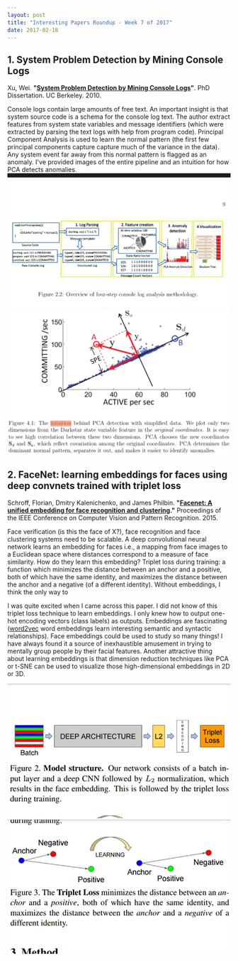 ```yaml
---
layout: post
title: "Interesting Papers Roundup - Week 7 of 2017"
date: 2017-02-18
---
```

## 1. System Problem Detection by Mining Console Logs 
Xu, Wei. **"[System Problem Detection by Mining Console Logs](http://digitalassets.lib.berkeley.edu/etd/ucb/text/Xu_berkeley_0028E_10769.pdf)"**. PhD Dissertation. UC Berkeley. 2010.

Console logs contain large amounts of free text. An important insight is that system source code is a schema for the console log text. The author extract features from system state variables and message identifiers (which were extracted by parsing the text logs with help from program code). Principal Component Analysis is used to learn the normal pattern (the first few principal components capture capture much of the variance in the data). Any system event far away from this normal pattern is flagged as an anomaly. I've provided images of the entire pipeline and an intuition for how PCA detects anomalies.
<img alt="Image: 4-step console log analysis methodology" src="/assets/console-mining/methodology.jpg" width="600">
<img alt="Image: PCA intuition" src="/assets/console-mining/pca-detection-intuition.png" width="600">

## 2. FaceNet: learning embeddings for faces using deep convnets trained with triplet loss
Schroff, Florian, Dmitry Kalenichenko, and James Philbin. **"[Facenet: A unified embedding for face recognition and clustering](https://arxiv.org/abs/1503.03832)."** Proceedings of the IEEE Conference on Computer Vision and Pattern Recognition. 2015.

Face verification (is this the face of X?), face recognition and face clustering systems need to be scalable. A deep convolutional neural network learns an embedding for faces i.e., a mapping from face images to a Euclidean space where distances correspond to a measure of face similarity. How do they learn this embedding? Triplet loss during training: a function which minimizes the distance between an anchor and a positive, both of which have the same identity, and maximizes the distance between the anchor and a negative (of a different identity). Without embeddings, I think the only way to

I was quite excited when I came across this paper. I did not know of this triplet loss technique to learn embeddings. I only knew how to output one-hot encoding vectors (class labels) as outputs. Embeddings are fascinating (<a href="https://blog.acolyer.org/2016/04/21/the-amazing-power-of-word-vectors/">word2vec</a> word embeddings learn interesting semantic and syntactic relationships). Face embeddings could be used to study so many things! I have always found it a source of inexhaustible amusement in trying to mentally group people by their facial features. Another attractive thing about learning embeddings is that dimension reduction techniques like PCA or t-SNE can be used to visualize those high-dimensional embeddings in 2D or 3D.

<img alt="Image: Face embedding model architecture" src="/assets/triplet-loss/model-structure.jpg" width="600">
<img alt="Image: Triplet loss" src="/assets/triplet-loss/triplet-loss.jpg" width="600">
